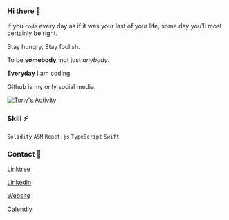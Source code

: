 ### Hi there 👋

If you `code` every day as if it was your last of your life, some day you'll most certainly be right.

Stay hungry, Stay foolish.

To be **somebody**, not just _anybody_.

**Everyday** I am coding.

Github is my only social media.

[![Tony's Activity](https://github-readme-stats.vercel.app/api?username=maAPPsDEV&theme=graywhite)](https://github.com/maAPPsDEV/github-readme-stats)

### Skill ⚡

`Solidity` `ASM` `React.js` `TypeScript` `Swift`

### Contact 💖

[Linktree](https://linktr.ee/maapps)

[Linkedin](https://www.linkedin.com/in/tony-maapps/)

[Website](https://maapps.dev/)

[Calendly](https://calendly.com/tony-maapps/meet)

<!--
**maAPPsDEV/maAPPsDEV** is a ✨ _special_ ✨ repository because its `README.md` (this file) appears on your GitHub profile.

Here are some ideas to get you started:

- 🔭 I’m currently working on ...
- 🌱 I’m currently learning ...
- 👯 I’m looking to collaborate on ...
- 🤔 I’m looking for help with ...
- 💬 Ask me about ...
- 📫 How to reach me: ...
- 😄 Pronouns: ...
- ⚡ Fun fact: ...
-->

